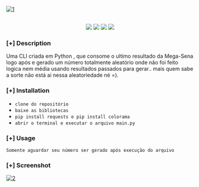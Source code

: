 
<a  href="https://ibb.co/qd9nwhL"><img  src="https://i.ibb.co/t4ch5nw/1.png" alt="1" border="0"></a>
<p align="center">
<br>
    <img src="https://img.shields.io/badge/Author-Rafael Guedes-magenta?style=flat-square">
    <img src="https://img.shields.io/badge/Open%20Source-yes-orange?style=flat-square">
    <img src="https://img.shields.io/badge/Made%20In-Brazil-green?style=flat-square">
    <img src="https://img.shields.io/badge/Written%20In-Python3-blue?style=flat-square">
</p>

### [+] Description
Uma CLI criada em Python , que consome o ultimo resultado  da Mega-Sena logo após e gerado um número totalmente aleatório onde não foi feito logica nem média usando resultados passados para gerar.. mais quem sabe a sorte não está ai nessa aleatoriedade né =).  

### [+] Installation
 - `clone do repositório `
 - `baixe as bibliotecas`
 - `pip install requests e pip install colorama`
 - `abrir o terminal e executar o arquivo main.py`

### [+] Usage
`Somente aguardar seu número ser gerado após execução do arquivo`

### [+] Screenshot
<a  href="https://imgbb.com/"><img src="https://i.ibb.co/1vY1QQ5/2.png" alt="2" border="0"></a>



